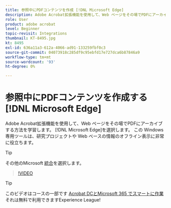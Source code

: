 ```yaml
---
title: 参照中にPDFコンテンツを作成 [!DNL Microsoft Edge]
description: Adobe Acrobat拡張機能を使用して、Web ページをその場でPDFにアーカイブする方法を学習します。 [!DNL Microsoft Edge]
role: User
product: adobe acrobat
level: Beginner
topic-revisit: Integrations
thumbnail: KT-8495.jpg
kt: 8495
exl-id: 636a11a3-612a-4066-ad91-133259fbf0c3
source-git-commit: 04073918c285df9c95ebfd17e727dca6b87846a9
workflow-type: tm+mt
source-wordcount: '93'
ht-degree: 0%

---
```


# 参照中にPDFコンテンツを作成する [!DNL Microsoft Edge]

Adobe Acrobat拡張機能を使用して、Web ページをその場でPDFにアーカイブする方法を学習します。 [!DNL Microsoft Edge]を選択します。 この Windows 専用ツールは、研究プロジェクトや Web ベースの情報のオフライン表示に非常に役立ちます。

>[!TIP]
>
>その他のMicrosoft [統合](../integrate/integrate-overview.md#microsoft)を選択します。

>[!VIDEO](https://video.tv.adobe.com/v/337248?hidetitle=true)

>[!TIP]
>
>このビデオはコースの一部です [Acrobat DCとMicrosoft 365 でスマートに作業](https://experienceleague.adobe.com/?recommended=Acrobat-U-1-2021.microsoft365) それは無料で利用できますExperience League!
